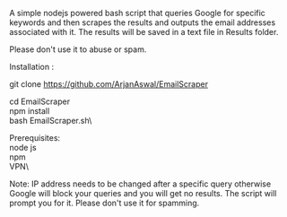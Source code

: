 A simple nodejs powered bash script that queries Google for specific keywords and then scrapes the results and outputs the email addresses associated with it. The results will be saved in a text file in Results folder.

Please don't use it to abuse or spam.

Installation : 

git clone https://github.com/ArjanAswal/EmailScraper

cd EmailScraper\
npm install\
bash EmailScraper.sh\

Prerequisites:\
node js\
npm\
VPN\

Note: IP address needs to be changed after a specific query otherwise Google will block your queries and you will get no results. The script will prompt you for it. Please don't use it for spamming.
